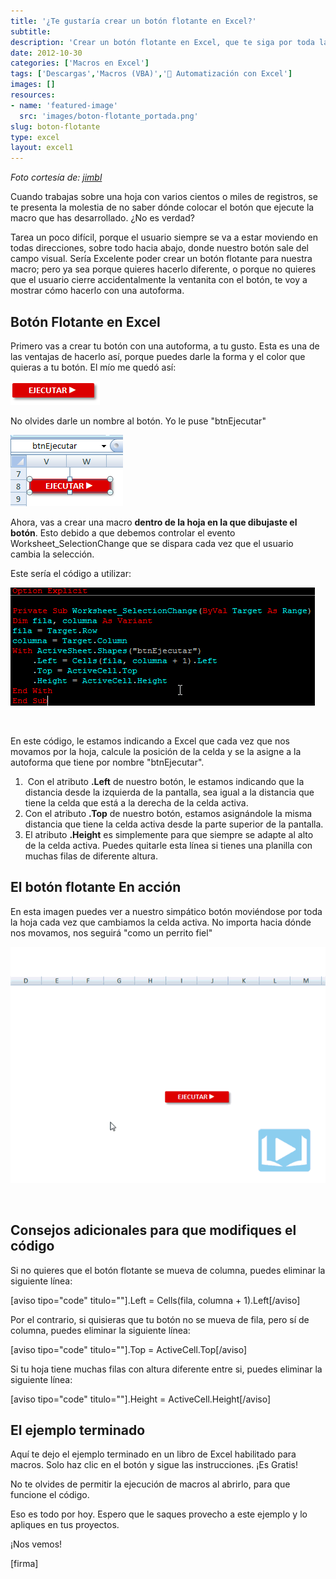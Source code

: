 ```yaml
---
title: '¿Te gustaría crear un botón flotante en Excel?'
subtitle: 
description: 'Crear un botón flotante en Excel, que te siga por toda la hoja, es muy sencillo. ¿Quieres ver cómo se hace?'
date: 2012-10-30
categories: ['Macros en Excel']
tags: ['Descargas','Macros (VBA)','🤖 Automatización con Excel']
images: []
resources: 
- name: 'featured-image'
  src: 'images/boton-flotante_portada.png'
slug: boton-flotante
type: excel
layout: excel1
---
```


_Foto cortesía de: [jimbl](http://www.flickr.com/photos/jimbl/2358839406/ "jimbl")_

Cuando trabajas sobre una hoja con varios cientos o miles de registros, se te presenta la molestia de no saber dónde colocar el botón que ejecute la macro que has desarrollado. ¿No es verdad?

Tarea un poco difícil, porque el usuario siempre se va a estar moviendo en todas direcciones, sobre todo hacia abajo, donde nuestro botón sale del campo visual. Sería Excelente poder crear un botón flotante para nuestra macro; pero ya sea porque quieres hacerlo diferente, o porque no quieres que el usuario cierre accidentalmente la ventanita con el botón, te voy a mostrar cómo hacerlo con una autoforma.

## Botón Flotante en Excel

Primero vas a crear tu botón con una autoforma, a tu gusto. Esta es una de las ventajas de hacerlo así, porque puedes darle la forma y el color que quieras a tu botón. El mío me quedó así:

![Boton Flotante](images/201210300058371.png "Botón Flotante")

No olvides darle un nombre al botón. Yo le puse "btnEjecutar"

![Boton Flotante](images/201210300102001.png "Botón Flotante")

Ahora, vas a crear una macro **dentro de la hoja en la que dibujaste el botón**. Esto debido a que debemos controlar el evento Worksheet\_SelectionChange que se dispara cada vez que el usuario cambia la selección.

Este sería el código a utilizar:

![Botón Flotante](images/201210300735231.png "Botón Flotante")

 

En este código, le estamos indicando a Excel que cada vez que nos movamos por la hoja, calcule la posición de la celda y se la asigne a la autoforma que tiene por nombre "btnEjecutar".

1.  Con el atributo **.Left** de nuestro botón, le estamos indicando que la distancia desde la izquierda de la pantalla, sea igual a la distancia que tiene la celda que está a la derecha de la celda activa.
2. Con el atributo **.Top** de nuestro botón, estamos asignándole la misma distancia que tiene la celda activa desde la parte superior de la pantalla.
3. El atributo **.Height** es simplemente para que siempre se adapte al alto de la celda activa. Puedes quitarle esta línea si tienes una planilla con muchas filas de diferente altura.

## El botón flotante En acción

En esta imagen puedes ver a nuestro simpático botón moviéndose por toda la hoja cada vez que cambiamos la celda activa. No importa hacia dónde nos movamos, nos seguirá "como un perrito fiel"

![Botón flotante en Excel](images/ejemplo-funcionando1.gif "Botón flotante en Excel")

 

## Consejos adicionales para que modifiques el código

Si no quieres que el botón flotante se mueva de columna, puedes eliminar la siguiente línea:

\[aviso tipo="code" titulo=""\].Left = Cells(fila, columna + 1).Left\[/aviso\]

Por el contrario, si quisieras que tu botón no se mueva de fila, pero sí de columna, puedes eliminar la siguiente línea:

\[aviso tipo="code" titulo=""\].Top = ActiveCell.Top\[/aviso\]

Si tu hoja tiene muchas filas con altura diferente entre si, puedes eliminar la siguiente línea:

\[aviso tipo="code" titulo=""\].Height = ActiveCell.Height\[/aviso\]

## El ejemplo terminado

Aquí te dejo el ejemplo terminado en un libro de Excel habilitado para macros. Solo haz clic en el botón y sigue las instrucciones. ¡Es Gratis!

No te olvides de permitir la ejecución de macros al abrirlo, para que funcione el código.

<script id="button_c5636b29-bd5c-418f-aea0-ecb77845fced" src="http://www.paywithatweet.com/embeds/c5636b29-bd5c-418f-aea0-ecb77845fced" async charset="utf-8"></script>

Eso es todo por hoy. Espero que le saques provecho a este ejemplo y lo apliques en tus proyectos.

¡Nos vemos!

\[firma\]
